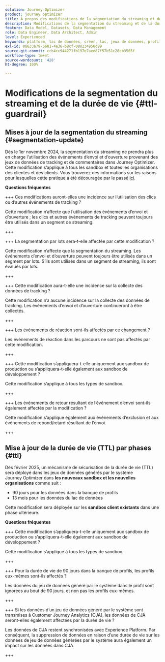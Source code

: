 ```yaml
---
solution: Journey Optimizer
product: journey optimizer
title: À propos des modifications de la segmentation du streaming et de la durée de vie (TTL)
description: Modifications de la segmentation du streaming et de la durée de vie dans Adobe Journey Optimizer
feature: Data Model, Datasets, Data Management
role: Data Engineer, Data Architect, Admin
level: Experienced
keywords: platform, lac de données, créer, lac, jeux de données, profil
exl-id: 08633a79-5601-4e36-b8cf-080234956d99
source-git-commit: ccb4cc944271fb197e7aee87f57b51c28cb3565f
workflow-type: tm+mt
source-wordcount: '428'
ht-degree: 100%

---
```


# Modifications de la segmentation du streaming et de la durée de vie {#ttl-guardrail}

## Mises à jour de la segmentation du streaming {#segmentation-update}

Dès le 1er novembre 2024, la segmentation du streaming ne prendra plus en charge l’utilisation des événements d’envoi et d’ouverture provenant des jeux de données de tracking et de commentaires dans Journey Optimizer. Cette modification s’applique à tous les sandbox et toutes les organisations des clientes et des clients. Vous trouverez des informations sur les raisons pour lesquelles cette pratique a été découragée par le passé [ici](../audience/about-audiences.md#streaming-segmentation-events-guardrails).

**Questions fréquentes**

+++ Ces modifications auront-elles une incidence sur l’utilisation des clics ou d’autres événements de tracking ?

Cette modification n’affecte que l’utilisation des événements d’envoi et d’ouverture ; les clics et autres événements de tracking peuvent toujours être utilisés dans un segment de streaming.

+++

+++ La segmentation par lots sera-t-elle affectée par cette modification ?

Cette modification n’affecte que la segmentation du streaming. Les événements d’envoi et d’ouverture peuvent toujours être utilisés dans un segment par lots. S’ils sont utilisés dans un segment de streaming, ils sont évalués par lots.

+++

+++ Cette modification aura-t-elle une incidence sur la collecte des données de tracking ?

Cette modification n’a aucune incidence sur la collecte des données de tracking. Les événements d’envoi et d’ouverture continueront à être collectés.

+++

+++ Les événements de réaction sont-ils affectés par ce changement ?

Les événements de réaction dans les parcours ne sont pas affectés par cette modification.

+++

+++ Cette modification s’appliquera-t-elle uniquement aux sandbox de production ou s’appliquera-t-elle également aux sandbox de développement ?

Cette modification s’applique à tous les types de sandbox.

+++

+++ Les événements de retour résultant de l’événement d’envoi sont-ils également affectés par la modification ?

Cette modification s’applique également aux événements d’exclusion et aux événements de rebond/retard résultant de l’envoi.

+++

## Mise à jour de la durée de vie (TTL) par phases {#ttl}

Dès février 2025, un mécanisme de sécurisation de la durée de vie (TTL) sera déployé dans les jeux de données générés par le système Journey Optimizer dans **les nouveaux sandbox et les nouvelles organisations** comme suit :

* 90 jours pour les données dans la banque de profils
* 13 mois pour les données du lac de données

Cette modification sera déployée sur les **sandbox client existants** dans une phase ultérieure.

**Questions fréquentes**

+++ Cette modification s’appliquera-t-elle uniquement aux sandbox de production ou s’appliquera-t-elle également aux sandbox de développement ?

Cette modification s’applique à tous les types de sandbox.

+++

+++ Pour la durée de vie de 90 jours dans la banque de profils, les profils eux-mêmes sont-ils affectés ?

Les données du jeu de données généré par le système dans le profil sont ignorées au bout de 90 jours, et non pas les profils eux-mêmes.

+++

+++ Si les données d’un jeu de données généré par le système sont transmises à Customer Journey Analytics (CJA), les données de CJA seront-elles également affectées par la durée de vie ?

Les données de CJA restent synchronisées avec Experience Platform. Par conséquent, la suppression de données en raison d’une durée de vie sur les données de jeu de données générées par le système aura également un impact sur les données dans CJA.

+++
